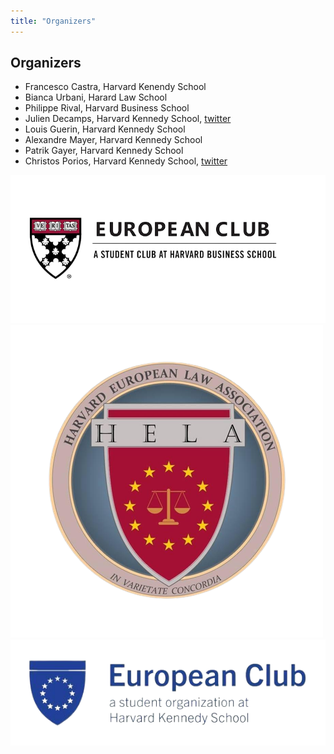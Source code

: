 ```yaml
---
title: "Organizers"
---
```


## Organizers

- Francesco Castra, Harvard Kenendy School
- Bianca Urbani, Harard Law School
- Philippe Rival, Harvard Business School
- Julien Decamps, Harvard Kennedy School, [twitter](https://twitter.com/Julien_Dcp)
- Louis Guerin, Harvard Kennedy School
- Alexandre Mayer, Harvard Kennedy School
- Patrik Gayer, Harvard Kennedy School
- Christos Porios, Harvard Kennedy School, [twitter](https://twitter.com/ChristosPorios)

<div class='student-orgs' markdown="1">
    <img src='hbs.png' alt="Harvard Business School European Caucus"/>
    <img src='hls.png' alt="Harvard Law School European Caucus"/>
    <img src='hks.png' alt="Harvard Kennedy School European Caucus"/>
</div>
